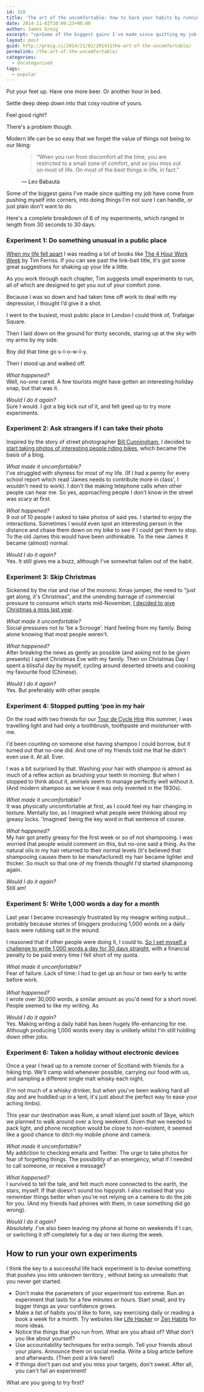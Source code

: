 ```yaml
---
id: 310
title: 'The art of the uncomfortable: how to hack your habits by running short experiments'
date: 2014-11-02T10:09:23+00:00
author: James Greig
excerpt: "<p>Some of the biggest gains I've made since quitting my job have come from pushing myself into corners, into doing things I'm not sure I can handle, or just plain don't want to do.</p>"
layout: post
guid: http://greig.cc/2014/11/02/201411the-art-of-the-uncomfortable/
permalink: /the-art-of-the-uncomfortable/
categories:
  - Uncategorised
tags:
  - popular
---
```

<p>Put your feet up. Have one more beer. Or another hour in bed.</p><p>Settle deep deep down into that cosy routine of yours.</p><p>Feel good right?</p><p>There's a problem though.</p><p>Modern life can be so easy that we forget the value of things not being to our liking:&nbsp;</p><figure>
  <blockquote>
    <span>&#8220;</span>When you run from discomfort all the time, you are restricted to a small zone of comfort, and so you miss out on most of life. On most of the best things in life, in fact.<span>&#8221;</span>
  </blockquote>
  <figcaption class="source">&mdash; Leo Babauta</figcaption>
</figure><p>Some of the biggest gains I've made since quitting my job have come from pushing myself into corners, into doing things I'm not sure I can handle, or just plain don't want to do.&nbsp;</p><p>Here's a complete breakdown of 6 of my experiments, which ranged in length from 30 seconds to 30 days:</p><h3>Experiment 1: Do something unusual in a public place</h3><p><a href="http://greig.cc/journal/2014/10/the-unspoken-d-word-depression">When my life fell apart</a> I was reading a lot of books like&nbsp;<a href="http://www.amazon.co.uk/gp/product/0091929113/ref=as_li_ss_tl?ie=UTF8&amp;camp=1634&amp;creative=19450&amp;creativeASIN=0091929113&amp;linkCode=as2&amp;tag=greig-21">The 4 Hour Work Week</a> by Tim Ferriss. If you can see past the link-bait title, it's got some great suggestions for shaking up your life a little.</p><p>As you work through each chapter, Tim suggests small experiments to run, all of which are designed to get you out of your comfort zone.&nbsp;</p><p>Because I was so down and had taken time off work to deal with my depression, I thought I’d give it a shot.</p><p>I went to the busiest, most public place in London I could think of, Trafalgar Square.</p><p>Then I laid down on the ground for thirty seconds, staring up at the sky with my arms by my side.</p><p>Boy did that time go s-l-o-w-l-y.</p><p>Then I stood up and walked off.</p><p><em>What happened?</em><br />Well, no-one cared. A few tourists might have gotten an interesting holiday snap, but that was it.</p><p><em>Would I do it again?</em><br />Sure I would.&nbsp;I got a big kick out of it, and felt geed up to try more experiments.&nbsp;</p><h3>Experiment 2: Ask strangers if I can take their photo</h3><p>Inspired by the story of street photographer <a href="http://www.zeitgeistfilms.com/billcunninghamnewyork/">Bill Cunningham</a>, I decided to <a href="http://www.cyclelove.cc/2013/01/cycleloves-first-year-in-pictures/">start taking photos of interesting people riding bikes</a>, which became the basis of a blog.</p><p><em>What made it uncomfortable?</em><br />I've struggled with shyness for most of my life. (If I had a penny for every school report which read 'James needs to contribute more in class', I wouldn't need to work). I don't like making telephone calls when other people can hear me. So yes, approaching people I don't know in the street was scary at first.</p><p><em>What happened?</em><br />9 out of 10 people I asked to take photos of said yes. I started to enjoy the interactions. Sometimes I would even spot an interesting person in the distance and chase them down on my bike to see if I could get them to stop. To the old James this would have been unthinkable. To the new James it became (almost) normal.</p><p><em>Would I do it again?</em><br />Yes. It still gives me a buzz, although I've somewhat fallen out of the habit.</p><h3>Experiment 3: Skip Christmas</h3><p>Sickened by the rise and rise of the moronic Xmas jumper, the need to "just get along, it's Christmas", and the unending barrage of commercial pressure to consume which starts mid-November, <a href="http://greig.cc/journal/2013/12/why-i-skipped-christmas-this-year">I decided to give Christmas a miss last year</a>.</p><p><em>What made it uncomfortable?</em><br />Social pressures not to 'be a Scrooge'. Hard feeling from my family. Being alone knowing that most people weren't.</p><p><em>What happened?</em><br />After breaking the news as gently as possible (and asking not to be given presents) I spent Christmas Eve with my family. Then on Christmas Day I spent a blissful day by myself, cycling around deserted streets and cooking my favourite food (Chinese).</p><p><em>Would I do it again?</em><br />Yes. But preferably with other people.</p><h3>Experiment 4: Stopped putting ‘poo in my hair</h3><p>On the road with two friends for our <a href="http://www.cyclelove.cc/2014/07/three-friends-three-gears-three-hundred-kilometres-of-road/">Tour de Cycle Hire</a> this summer, I was travelling light and had only a toothbrush, toothpaste and moisturiser with me.&nbsp;</p><p>I'd been counting on someone else having shampoo I could borrow, but it turned out that no-one did. And one of my friends told me that he didn't even use it. At all. Ever.</p><p><span><span>I was a bit surprised by that. Washing your hair with shampoo is almost as much of a reflex action as brushing your teeth in morning.&nbsp;</span></span>But when I stopped to think about it, animals seem to manage perfectly well without it. (And modern shampoo as we know it was only invented in the 1930s).</p><p><em>What made it uncomfortable?</em><br />It was physically uncomfortable at first, as I could feel my hair changing in texture. Mentally too, as I imagined what people were thinking about my greasy locks. 'Imagined' being the key word in that sentence of course.&nbsp;</p><p><span><span><em>What happened?</em><br />My hair got pretty greasy for the first week or so of not shampooing. I was worried that people would comment on this, but no-one said a thing. As the natural oils in my hair returned to their normal levels (it's believed that shampooing causes them to be manufactured) my hair became lighter and thicker. So much so that one of my friends thought I'd started shampooing again.&nbsp;</span></span></p><p><span><span><em>Would I do it again?</em><br />Still am!</span></span></p><h3>Experiment 5: Write 1,000 words a day for a month</h3><p>Last year I became increasingly frustrated by my meagre writing output... probably because stories of bloggers producing 1,000 words on a daily basis were rubbing salt in the wound.</p><p>I reasoned that if other people were doing it, I could to. <a href="http://greig.cc/journal/2014/10/writing-1000-words-daily-accountability-hack">So I set myself a challenge to write 1,000 words a day for 30 days straight</a>, with a financial penalty to be paid every time I fell short of my quota.</p><p><em>What made it uncomfortable?</em><br />Fear of failure. Lack of time: I had to get up an hour or two early to write before work.<br /><br /><em>What happened?</em><br />I wrote over 30,000 words, a similar amount as you'd need for a short novel. People seemed to like my writing. As</p><p><em>Would I do it again?</em><br />Yes. Making writing a daily habit has been hugely life-enhancing for me. Although producing 1,000 words every day is unlikely whilst I'm still holding down other jobs.&nbsp;</p><h3>Experiment 6: Taken a holiday without electronic devices</h3><p>Once a year I head up to a remote corner of Scotland with friends for a hiking trip. We'll camp wild whenever possible, carrying our food with us, and sampling a different single malt whisky each night.</p><p>(I'm not much of a whisky drinker, but when you've been walking hard all day and are huddled up in a tent, it's just about the perfect way to ease your aching limbs).&nbsp;</p><p>This year our destination was Rum, a small island just south of Skye, which we planned to walk around over a long weekend. Given that we needed to pack light, and phone reception would be close to non-existent, it seemed like a good chance to ditch my mobile phone and camera.&nbsp;</p><p><em>What made it uncomfortable?</em><br />My addiction to checking emails and Twitter. The urge to take photos for fear of forgetting things. The possibility of an emergency, what if I needed to call someone, or receive a message?</p><p><em>What happened?</em><br />I survived to tell the tale, and felt much more connected to the earth, the stars, myself. If that doesn't sound too hippyish. I also realised that you remember things better when you're not relying on a camera to do the job for you. (And my friends had phones with them, in case something did go wrong).</p><p><em>Would I do it again?</em><br />Absolutely. I've also been leaving my phone at home on weekends if I can, or switching it off completely for a day or two during the week.</p><h2>How to run your own experiments</h2><p>I think the key to a successful life hack experiment is to devise something that pushes you into unknown territory , without being so unrealistic that you never get started.</p><ul><li>Don't make the parameters of your experiment too extreme. Run an experiment that lasts for a few minutes or hours.&nbsp;Start small, and try bigger things as your confidence grows.&nbsp;</li><li>Make a list of habits you'd like to form, say exercising daily or reading a book a week for a month. Try websites like&nbsp;<a href="http://www.lifehacker.co.uk/">Life Hacker</a> or&nbsp;<a href="http://zenhabits.net/">Zen Habits</a>&nbsp;for more ideas.</li><li>Notice the things that you run from. What are you afraid of? What don't you like about yourself?</li><li>Use accountability techniques for extra oomph. Tell your friends about your plans. Announce them on social media. Write a blog article before and afterwards. (Then post a link here!)</li><li>If things don't pan out and you miss your targets, don't sweat. After all, you can't fail an experiment!</li></ul><p>What are you going to try first?</p>